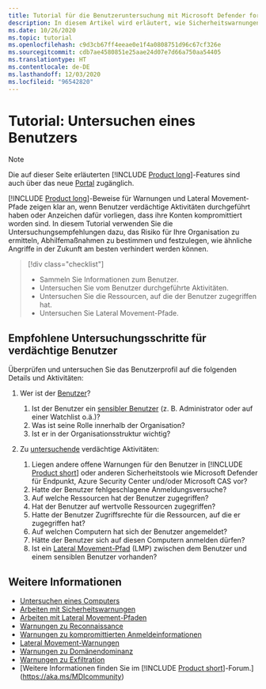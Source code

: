 ```yaml
---
title: Tutorial für die Benutzeruntersuchung mit Microsoft Defender for Identity
description: In diesem Artikel wird erläutert, wie Sicherheitswarnungen von Microsoft Defender for Identity zur Untersuchung eines verdächtigen Benutzers verwendet werden.
ms.date: 10/26/2020
ms.topic: tutorial
ms.openlocfilehash: c9d3cb67ff4eeae0e1f4a0808751d96c67cf326e
ms.sourcegitcommit: cdb7ae4580851e25aae24d07e7d66a750aa54405
ms.translationtype: HT
ms.contentlocale: de-DE
ms.lasthandoff: 12/03/2020
ms.locfileid: "96542820"
---
```

# <a name="tutorial-investigate-a-user"></a>Tutorial: Untersuchen eines Benutzers

> [!NOTE]
> Die auf dieser Seite erläuterten [!INCLUDE [Product long](includes/product-long.md)]-Features sind auch über das neue [Portal](https://portal.cloudappsecurity.com) zugänglich.

[!INCLUDE [Product long](includes/product-long.md)]-Beweise für Warnungen und Lateral Movement-Pfade zeigen klar an, wenn Benutzer verdächtige Aktivitäten durchgeführt haben oder Anzeichen dafür vorliegen, dass ihre Konten kompromittiert worden sind. In diesem Tutorial verwenden Sie die Untersuchungsempfehlungen dazu, das Risiko für Ihre Organisation zu ermitteln, Abhilfemaßnahmen zu bestimmen und festzulegen, wie ähnliche Angriffe in der Zukunft am besten verhindert werden können.

> [!div class="checklist"]
>
> - Sammeln Sie Informationen zum Benutzer.
> - Untersuchen Sie vom Benutzer durchgeführte Aktivitäten.
> - Untersuchen Sie die Ressourcen, auf die der Benutzer zugegriffen hat.
> - Untersuchen Sie Lateral Movement-Pfade.

## <a name="recommended-investigation-steps-for-suspicious-users"></a>Empfohlene Untersuchungsschritte für verdächtige Benutzer

Überprüfen und untersuchen Sie das Benutzerprofil auf die folgenden Details und Aktivitäten:

1. Wer ist der [Benutzer](entity-profiles.md)?
    1. Ist der Benutzer ein [sensibler Benutzer](sensitive-accounts.md) (z. B. Administrator oder auf einer Watchlist o.ä.)?
    1. Was ist seine Rolle innerhalb der Organisation?
    1. Ist er in der Organisationsstruktur wichtig?

1. Zu [untersuchende](investigate-entity.md) verdächtige Aktivitäten:
    1. Liegen andere offene Warnungen für den Benutzer in [!INCLUDE [Product short](includes/product-short.md)] oder anderen Sicherheitstools wie Microsoft Defender für Endpunkt, Azure Security Center und/oder Microsoft CAS vor?
    1. Hatte der Benutzer fehlgeschlagene Anmeldungsversuche?
    1. Auf welche Ressourcen hat der Benutzer zugegriffen?
    1. Hat der Benutzer auf wertvolle Ressourcen zugegriffen?
    1. Hatte der Benutzer Zugriffsrechte für die Ressourcen, auf die er zugegriffen hat?
    1. Auf welchen Computern hat sich der Benutzer angemeldet?
    1. Hätte der Benutzer sich auf diesen Computern anmelden dürfen?
    1. Ist ein [Lateral Movement-Pfad](use-case-lateral-movement-path.md) (LMP) zwischen dem Benutzer und einem sensiblen Benutzer vorhanden?

## <a name="see-also"></a>Weitere Informationen

- [Untersuchen eines Computers](investigate-a-computer.md)
- [Arbeiten mit Sicherheitswarnungen](working-with-suspicious-activities.md)
- [Arbeiten mit Lateral Movement-Pfaden](use-case-lateral-movement-path.md)
- [Warnungen zu Reconnaissance](reconnaissance-alerts.md)
- [Warnungen zu kompromittierten Anmeldeinformationen](compromised-credentials-alerts.md)
- [Lateral Movement-Warnungen](lateral-movement-alerts.md)
- [Warnungen zu Domänendominanz](domain-dominance-alerts.md)
- [Warnungen zu Exfiltration](exfiltration-alerts.md)
- [Weitere Informationen finden Sie im [!INCLUDE [Product short](includes/product-short.md)]-Forum.](https://aka.ms/MDIcommunity)
